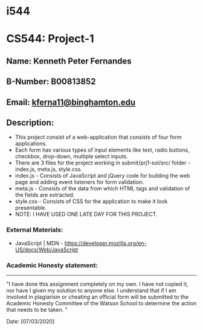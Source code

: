 # i544
# CS544: Project-1

## Name: Kenneth Peter Fernandes
## B-Number:	B00813852
## Email:		kferna11@binghamton.edu

## Description:
- This project consist of a web-application that consists of four form applications.
- Each form has various types of input elements like text, radio buttons, checkbox, drop-down, multiple select inputs.
- There are 3 files for the project working in submit/prj1-sol/src/ folder - index.js, meta.js, style.css.
- index.js - Consists of JavaScript and jQuery code for building the web page and adding event listeners for form validation.
- meta.js - Consists of the data from which HTML tags and validation of the fields are extracted.
- style.css - Consists of CSS for the application to make it look presentable.
- NOTE: I HAVE USED ONE LATE DAY FOR THIS PROJECT.

### External Materials:
- JavaScript | MDN - https://developer.mozilla.org/en-US/docs/Web/JavaScript

### Academic Honesty statement:

---

"I have done this assignment completely on my own. I have not copied
it, nor have I given my solution to anyone else. I understand that if
I am involved in plagiarism or cheating an official form will be
submitted to the Academic Honesty Committee of the Watson School to
determine the action that needs to be taken. "

Date: [07/03/2020]


